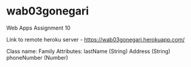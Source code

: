 # wab03gonegari

Web Apps Assignment 10

Link to remote heroku server - <https://wab03gonegari.herokuapp.com/>

Class name: Family
Attributes:
lastName (String)
Address (String)
phoneNumber (Number)
